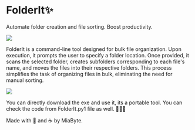 # FolderIt✨
Automate folder creation and file sorting. Boost productivity.

![](https://i.imgur.com/DTaomtQ.gif)

FolderIt is a command-line tool designed for bulk file organization. Upon execution, it prompts the user to specify a folder location. Once provided, it scans the selected folder, creates subfolders corresponding to each file's name, and moves the files into their respective folders. This process simplifies the task of organizing files in bulk, eliminating the need for manual sorting.


![](https://i.imgur.com/T1lbrTe.gif)

You can directly download the exe and use it, its a portable tool. You can check the code from FolderIt.py1 file as well. 🌿🙋‍♀️


Made with 💖 and ☕ by MiaByte.
